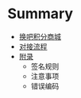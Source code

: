 # Summary

* [换吧积分商城](README.md)
* [对接流程](chapter1.md)
* [附录](fu-lu.md)
  * 签名规则
  * 注意事项
  * 错误编码

